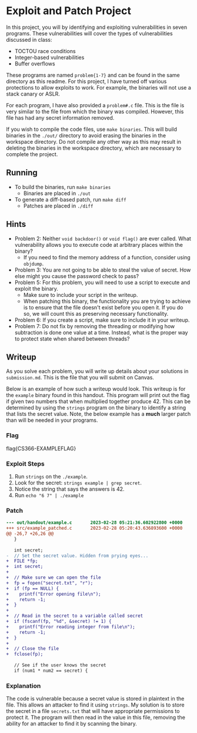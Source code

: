 # Exploit and Patch Project
  
In this project, you will by identifying and exploiting vulnerabilities in seven programs. These vulnerabilities will cover the types of vulnerabilities discussed in class:

* TOCTOU race conditions
* Integer-based vulnerabilities
* Buffer overflows

These programs are named `problem{1-7}` and can be found in the same directory as this readme. For this project, I have turned off various protections to allow exploits to work. For example, the binaries will not use a stack canary or ASLR.

For each program, I have also provided a `problem#.c` file. This is the file is very similar to the file from which the binary was compiled. However, this file has had any secret information removed.

If you wish to compile the code files, use `make binaries`. This will build binaries in the `./out/` directory to avoid erasing the binaries in the workspace directory. Do not compile any other way as this may result in deleting the binaries in the workspace directory, which are necessary to complete the project.

## Running

* To build the binaries, run `make binaries`
  * Binaries are placed in `./out`
* To generate a diff-based patch, run `make diff`
  * Patches are placed in `./diff`

## Hints

* Problem 2: Neither `void backdoor()` or `void flag()` are ever called. What vulnerability allows you to execute code at arbitrary places within the binary? 
   * If you need to find the memory address of a function, consider using `objdump`.
* Problem 3: You are not going to be able to steal the value of secret. How else might you cause the password check to pass?
* Problem 5: For this problem, you will need to use a script to execute and exploit the binary.
   * Make sure to include your script in the writeup.
   * When patching this binary, the functionality you are trying to achieve is to ensure that the file doesn't exist before you open it. If you do so, we will count this as preserving necessary functionality.
* Problem 6: If you create a script, make sure to include it in your writeup.
* Problem 7: Do not fix by removing the threading or modifying how subtraction is done one value at a time. Instead, what is the proper way to protect state when shared between threads?

## Writeup

As you solve each problem, you will write up details about your solutions in `submission.md`. This is the file that you will submit on Canvas.

Below is an example of how such a writeup would look. This writeup is for the `example` binary found in this handout. This program will print out the flag if given two numbers that when multiplied together produce 42. This can be determined by using the `strings` program on the binary to identify a string that lists the secret value. Note, the below example has a **much** larger patch than will be needed in your programs.

### Flag
flag{CS366-EXAMPLEFLAG}

### Exploit Steps
1. Run `strings` on the `./example`.
2. Look for the secret: `strings example | grep secret`.
3. Notice the string that says the answers is 42.
4. Run `echo "6 7" | ./example`

### Patch
```diff
--- out/handout/example.c       2023-02-28 05:21:36.602922800 +0000
+++ src/example_patched.c       2023-02-28 05:20:43.636893600 +0000
@@ -26,7 +26,26 @@
   }
 
   int secret;
-  // Set the secret value. Hidden from prying eyes...
+  FILE *fp;
+  int secret;
+
+  // Make sure we can open the file
+  fp = fopen("secret.txt", "r");
+  if (fp == NULL) {
+    printf("Error opening file\n");
+    return -1;
+  }
+
+  // Read in the secret to a variable called secret
+  if (fscanf(fp, "%d", &secret) != 1) {
+    printf("Error reading integer from file\n");
+    return -1;
+  }
+
+  // Close the file
+  fclose(fp);
 
   // See if the user knows the secret
   if (num1 * num2 == secret) {
```

### Explanation
The code is vulnerable because a secret value is stored in plaintext in the file. This allows an attacker to find it using `strings`. My solution is to store the secret in a file `secrets.txt` that will have appropriate permissions to protect it. The program will then read in the value in this file, removing the ability for an attacker to find it by scanning the binary.

